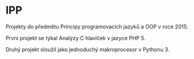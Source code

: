 # IPP

Projekty do předmětu Principy programovacích jazyků a OOP v roce 2015.

Prvni projekt se týkal Analýzy C hlaviček v jazyce PHP 5.

Druhý projekt sloužil jako jednoduchý makroprocesor v Pythonu 3.
